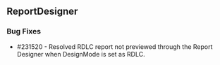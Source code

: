 ## ReportDesigner

### Bug Fixes

* \#231520 - Resolved RDLC report not previewed through the Report Designer when DesignMode is set as RDLC.